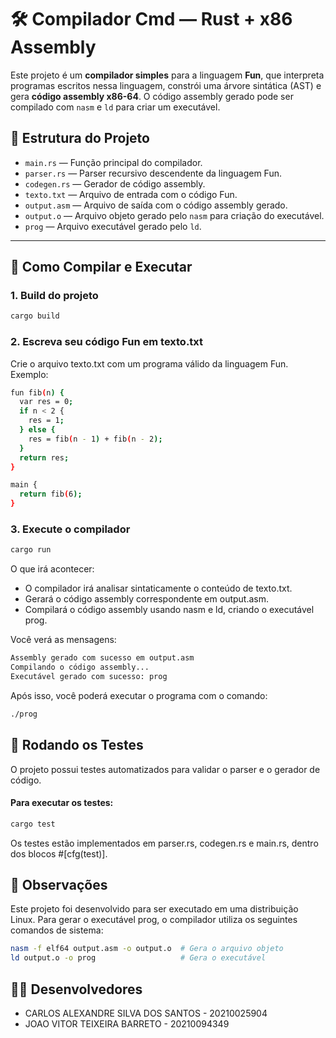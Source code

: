 # 🛠️ Compilador Cmd — Rust + x86 Assembly

Este projeto é um **compilador simples** para a linguagem **Fun**, que interpreta programas escritos nessa linguagem, constrói uma árvore sintática (AST) e gera **código assembly x86-64**. O código assembly gerado pode ser compilado com `nasm` e `ld` para criar um executável.

## 📁 Estrutura do Projeto

- `main.rs` — Função principal do compilador.
- `parser.rs` — Parser recursivo descendente da linguagem Fun.
- `codegen.rs` — Gerador de código assembly.
- `texto.txt` — Arquivo de entrada com o código Fun.
- `output.asm` — Arquivo de saída com o código assembly gerado.
- `output.o` — Arquivo objeto gerado pelo `nasm` para criação do executável.
- `prog` — Arquivo executável gerado pelo `ld`.

---

## 🚀 Como Compilar e Executar

### 1. Build do projeto

```bash
cargo build
```

### 2. Escreva seu código Fun em **texto.txt**
Crie o arquivo texto.txt com um programa válido da linguagem Fun. Exemplo:

```bash
fun fib(n) {
  var res = 0;
  if n < 2 {
    res = 1;
  } else {
    res = fib(n - 1) + fib(n - 2);
  }
  return res;
}

main {
  return fib(6);
}
```

### 3. Execute o compilador

```bash
cargo run
```

O que irá acontecer:

- O compilador irá analisar sintaticamente o conteúdo de texto.txt.
- Gerará o código assembly correspondente em output.asm.
- Compilará o código assembly usando nasm e ld, criando o executável prog.

Você verá as mensagens:

```bash
Assembly gerado com sucesso em output.asm
Compilando o código assembly...
Executável gerado com sucesso: prog
```
Após isso, você poderá executar o programa com o comando:
```bash
./prog
```
## 🧪 Rodando os Testes
O projeto possui testes automatizados para validar o parser e o gerador de código.
#### Para executar os testes:

```bash
cargo test
```
Os testes estão implementados em parser.rs, codegen.rs e main.rs, dentro dos blocos #[cfg(test)].

## 🐧 Observações

Este projeto foi desenvolvido para ser executado em uma distribuição Linux.
Para gerar o executável prog, o compilador utiliza os seguintes comandos de sistema:

```bash
nasm -f elf64 output.asm -o output.o  # Gera o arquivo objeto
ld output.o -o prog                   # Gera o executável

```

## 👨‍💻 Desenvolvedores ##

- CARLOS ALEXANDRE SILVA DOS SANTOS - 20210025904
- JOAO VITOR TEIXEIRA BARRETO - 20210094349


